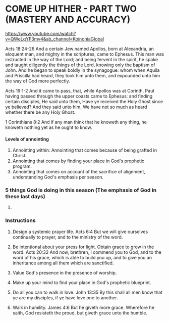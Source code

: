# COME UP HITHER - PART TWO (MASTERY AND ACCURACY) 
https://www.youtube.com/watch?v=QWeLqYF3mv4&ab_channel=KoinoniaGlobal

Acts 18:24-26 And a certain Jew named Apollos, born at Alexandria, an eloquent man, and mighty in the scriptures, came to Ephesus.
This man was instructed in the way of the Lord; and being fervent in the spirit, he spake and taught diligently the things of the Lord, knowing only the baptism of John.
And he began to speak boldly in the synagogue: whom when Aquila and Priscilla had heard, they took him unto them, and expounded unto him the way of God more perfectly.

Acts 19:1-2 And it came to pass, that, while Apollos was at Corinth, Paul having passed through the upper coasts came to Ephesus: and finding certain disciples,
He said unto them, Have ye received the Holy Ghost since ye believed? And they said unto him, We have not so much as heard whether there be any Holy Ghost.

1 Corinthians 8:2 And if any man think that he knoweth any thing, he knoweth nothing yet as he ought to know.

#### Levels of annointing
1. Annointing within: Annointing that comes because of being grafted in Christ.
2. Annointing that comes by finding your place in God's prophetic program.
3. Annointing that comes on account of the sacrifice of alignment, understanding God's emphasis per season.

### 5 things God is doing in this season (The emphasis of God in these last days)
1. 

### Instructions
1. Design a systemic prayer life.
  Acts 6:4 But we will give ourselves continually to prayer, and to the ministry of the word.

2. Be intentional about your press for light. Obtain grace to grow in the word.
  Acts 20:32 And now, brethren, I commend you to God, and to the word of his grace, which is able to build you up, and to give you an inheritance among all them which are sanctified.

3. Value God's presence in the presence of worship.

4. Make up your mind to find your place in God's prophetic blueprint.

5. Do all you can to walk in love.
  John 13:35 By this shall all men know that ye are my disciples, if ye have love one to another.

6. Walk in humility.
  James 4:6 But he giveth more grace. Wherefore he saith, God resisteth the proud, but giveth grace unto the humble.
